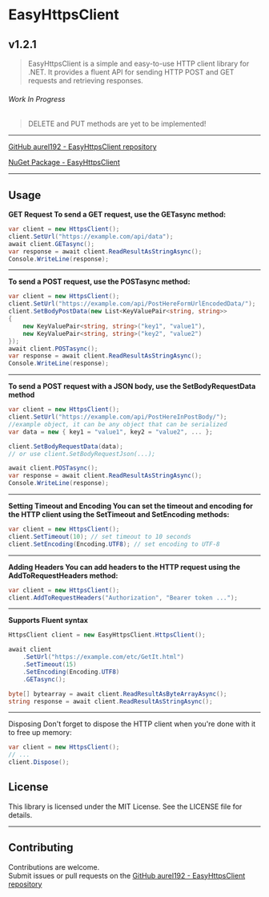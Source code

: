 # EasyHttpsClient

## v1.2.1

>EasyHttpsClient is a simple and easy-to-use HTTP client library for .NET. It provides a fluent API for sending HTTP POST and GET requests and retrieving responses.   

###### Work In Progress
>DELETE and PUT methods are yet to be implemented!

---

[GitHub aurel192 - EasyHttpsClient repository](https://github.com/aurel192/EasyHttpsClient)

[NuGet Package - EasyHttpsClient](https://www.nuget.org/packages/EasyHttpsClient)

---

## Usage 

**GET Request To send a GET request, use the GETasync method:**

```csharp
var client = new HttpsClient();
client.SetUrl("https://example.com/api/data");
await client.GETasync();
var response = await client.ReadResultAsStringAsync();
Console.WriteLine(response);
```

---

**To send a POST request, use the POSTasync method:**

```csharp
var client = new HttpsClient();
client.SetUrl("https://example.com/api/PostHereFormUrlEncodedData/");
client.SetBodyPostData(new List<KeyValuePair<string, string>>
{
    new KeyValuePair<string, string>("key1", "value1"),
    new KeyValuePair<string, string>("key2", "value2")
});
await client.POSTasync();
var response = await client.ReadResultAsStringAsync();
Console.WriteLine(response);
```

---

**To send a POST request with a JSON body, use the SetBodyRequestData method**

```csharp
var client = new HttpsClient();
client.SetUrl("https://example.com/api/PostHereInPostBody/");
//example object, it can be any object that can be serialized
var data = new { key1 = "value1", key2 = "value2", ... }; 

client.SetBodyRequestData(data);
// or use client.SetBodyRequestJson(...);

await client.POSTasync();
var response = await client.ReadResultAsStringAsync();
Console.WriteLine(response);
```

---

**Setting Timeout and Encoding
You can set the timeout and encoding for the HTTP client using the SetTimeout and SetEncoding methods:**

```csharp
var client = new HttpsClient();
client.SetTimeout(10); // set timeout to 10 seconds
client.SetEncoding(Encoding.UTF8); // set encoding to UTF-8
```

---


**Adding Headers
You can add headers to the HTTP request using the AddToRequestHeaders method:**

```csharp
var client = new HttpsClient();
client.AddToRequestHeaders("Authorization", "Bearer token ...");
```

---

**Supports Fluent syntax**

```csharp
HttpsClient client = new EasyHttpsClient.HttpsClient();

await client
    .SetUrl("https://example.com/etc/GetIt.html")
    .SetTimeout(15)
    .SetEncoding(Encoding.UTF8)
    .GETasync();

byte[] bytearray = await client.ReadResultAsByteArrayAsync();
string response = await client.ReadResultAsStringAsync();
```

---

Disposing
Don't forget to dispose the HTTP client when you're done with it to free up memory:

```csharp
var client = new HttpsClient();
// ...
client.Dispose();
```

## License

This library is licensed under the MIT License. See the LICENSE file for details.

---

## Contributing

Contributions are welcome.  
Submit issues or pull requests on the [GitHub aurel192 - EasyHttpsClient repository](https://github.com/aurel192/EasyHttpsClient)

